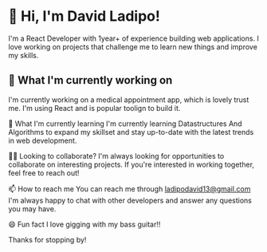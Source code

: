 # 👋 Hi, I'm **David Ladipo**!
I'm a React Developer with 1year+ of experience building web applications. I love working on projects that challenge me to learn new things and improve my skills.

## 🔭 What I'm currently working on
I'm currently working on a medical appointment app, which is lovely trust me. I'm using React and is popular toolign to build it.

🌱 What I'm currently learning
I'm currently learning Datastructures And Algorithms to expand my skillset and stay up-to-date with the latest trends in web development.

👯‍♀️ Looking to collaborate?
I'm always looking for opportunities to collaborate on interesting projects. If you're interested in working together, feel free to reach out!

📫 How to reach me
You can reach me through ladipodavid13@gmail.com I'm always happy to chat with other developers and answer any questions you may have.

😄 Fun fact
I love gigging with my bass guitar!!

Thanks for stopping by!



